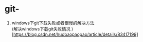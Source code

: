 # git-
1. windows下git下载失败或者很慢的解决方法  
   (解决windows下载git失败情况
)[https://blog.csdn.net/huobaopaopao/article/details/83417199]
